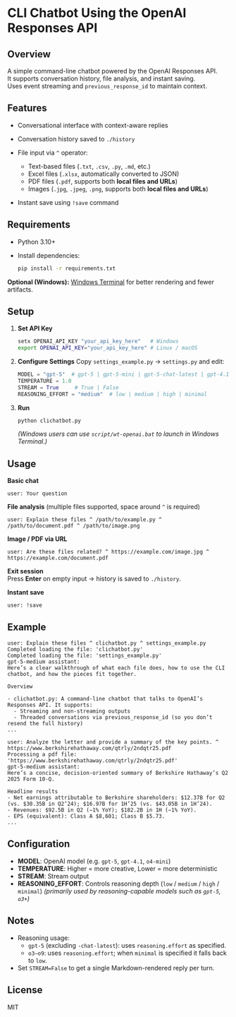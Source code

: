 # CLI Chatbot Using the OpenAI Responses API

## Overview

A simple command-line chatbot powered by the OpenAI Responses API.  
It supports conversation history, file analysis, and instant saving.  
Uses event streaming and `previous_response_id` to maintain context.

## Features

* Conversational interface with context-aware replies
* Conversation history saved to `./history`
* File input via `^` operator:

  * Text-based files (`.txt`, `.csv`, `.py`, `.md`, etc.)
  * Excel files (`.xlsx`, automatically converted to JSON)
  * PDF files (`.pdf`, supports both **local files and URLs**)
  * Images (`.jpg`, `.jpeg`, `.png`, supports both **local files and URLs**)
* Instant save using `!save` command

## Requirements

* Python 3.10+
* Install dependencies:

  ```bash
  pip install -r requirements.txt
  ```

**Optional (Windows):**
[Windows Terminal](https://apps.microsoft.com/detail/windows-terminal/9N0DX20HK701) for better rendering and fewer artifacts.

## Setup

1. **Set API Key**

   ```bash
   setx OPENAI_API_KEY "your_api_key_here"   # Windows
   export OPENAI_API_KEY="your_api_key_here" # Linux / macOS
   ```

2. **Configure Settings**
   Copy `settings_example.py` → `settings.py` and edit:

   ```python
   MODEL = "gpt-5"  # gpt-5 | gpt-5-mini | gpt-5-chat-latest | gpt-4.1 | gpt-4.1-mini | o4-mini | o3 | gpt-4o
   TEMPERATURE = 1.0
   STREAM = True     # True | False
   REASONING_EFFORT = "medium"  # low | medium | high | minimal
   ```

3. **Run**

   ```bash
   python clichatbot.py
   ```

   *(Windows users can use `script/wt-openai.bat` to launch in Windows Terminal.)*

## Usage

**Basic chat**

```plaintext
user: Your question
```

**File analysis** (multiple files supported, space around `^` is required)

```plaintext
user: Explain these files ^ /path/to/example.py ^ /path/to/document.pdf ^ /path/to/image.png
```

**Image / PDF via URL**

```plaintext
user: Are these files related? ^ https://example.com/image.jpg ^ https://example.com/document.pdf
```

**Exit session**  
Press **Enter** on empty input → history is saved to `./history`.

**Instant save**

```plaintext
user: !save
```

## Example

```plaintext
user: Explain these files ^ clichatbot.py ^ settings_example.py
Completed loading the file: 'clichatbot.py'
Completed loading the file: 'settings_example.py'
gpt-5-medium assistant:
Here’s a clear walkthrough of what each file does, how to use the CLI chatbot, and how the pieces fit together.

Overview

- clichatbot.py: A command-line chatbot that talks to OpenAI’s Responses API. It supports:
  - Streaming and non-streaming outputs
  - Threaded conversations via previous_response_id (so you don’t resend the full history)
...

user: Analyze the letter and provide a summary of the key points. ^ https://www.berkshirehathaway.com/qtrly/2ndqtr25.pdf
Processing a pdf file: 'https://www.berkshirehathaway.com/qtrly/2ndqtr25.pdf'
gpt-5-medium assistant:
Here’s a concise, decision‑oriented summary of Berkshire Hathaway’s Q2 2025 Form 10‑Q.

Headline results
- Net earnings attributable to Berkshire shareholders: $12.37B for Q2 (vs. $30.35B in Q2’24); $16.97B for 1H’25 (vs. $43.05B in 1H’24).
- Revenues: $92.5B in Q2 (−1% YoY); $182.2B in 1H (−1% YoY).
- EPS (equivalent): Class A $8,601; Class B $5.73.
...
```

## Configuration

* **MODEL**: OpenAI model (e.g. `gpt-5`, `gpt-4.1`, `o4-mini`)
* **TEMPERATURE**: Higher = more creative, Lower = more deterministic
* **STREAM**: Stream output
* **REASONING\_EFFORT**: Controls reasoning depth (`low` / `medium` / `high` / `minimal`)
  *(primarily used by reasoning-capable models such as `gpt-5`, `o3+`)*

## Notes

* Reasoning usage:
  - `gpt-5` (excluding `-chat-latest`): uses `reasoning.effort` as specified.
  - `o3–o9`: uses `reasoning.effort`; when `minimal` is specified it falls back to `low`.
* Set `STREAM=False` to get a single Markdown-rendered reply per turn.

## License

MIT